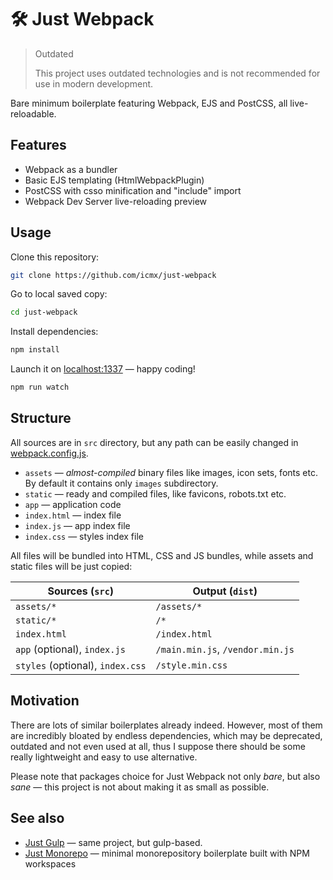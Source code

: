 # 🛠️ Just Webpack

> Outdated
>
> This project uses outdated technologies and is not recommended for use in modern development.

Bare minimum boilerplate featuring Webpack, EJS and PostCSS, all live-reloadable.

## Features

  - Webpack as a bundler
  - Basic EJS templating (HtmlWebpackPlugin)
  - PostCSS with csso minification and "include" import
  - Webpack Dev Server live-reloading preview

## Usage

Clone this repository:

```sh
git clone https://github.com/icmx/just-webpack
```

Go to local saved copy:

```sh
cd just-webpack
```

Install dependencies:

```sh
npm install
```

Launch it on [localhost:1337](http://localhost:1337/) — happy coding!

```sh
npm run watch
```

## Structure

All sources are in `src` directory, but any path can be easily changed in [webpack.config.js](webpack.config.js).

  - `assets` — *almost-compiled* binary files like images, icon sets, fonts etc. By default it contains only `images` subdirectory.
  - `static` — ready and compiled files, like favicons, robots.txt etc.
  - `app` — application code
  - `index.html` — index file
  - `index.js` — app index file
  - `index.css` — styles index file

All files will be bundled into HTML, CSS and JS bundles, while assets and static files will be just copied:

| Sources (`src`)                  | Output (`dist`)                  |
| -------------------------------- | -------------------------------- |
| `assets/*`                       | `/assets/*`                      |
| `static/*`                       | `/*`                             |
| `index.html`                     | `/index.html`                    |
| `app` (optional), `index.js`     | `/main.min.js`, `/vendor.min.js` |
| `styles` (optional), `index.css` | `/style.min.css`                 |

## Motivation

There are lots of similar boilerplates already indeed. However, most of them are incredibly bloated by endless dependencies, which may be deprecated, outdated and not even used at all, thus I suppose there should be some really lightweight and easy to use alternative.

Please note that packages choice for Just Webpack not only *bare*, but also *sane* — this project is not about making it as small as possible.

## See also

  - [Just Gulp](https://github.com/icmx/just-gulp) — same project, but gulp-based.
  - [Just Monorepo](https://github.com/icmx/just-monorepo) — minimal monorepository boilerplate built with NPM workspaces
